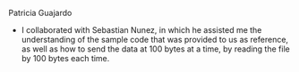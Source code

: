 Patricia Guajardo

* I collaborated with Sebastian Nunez, in which he assisted me the understanding of the sample code that was provided to us as reference, as well as how to send the data at 100 bytes at a time, by reading the file by 100 bytes each time.
